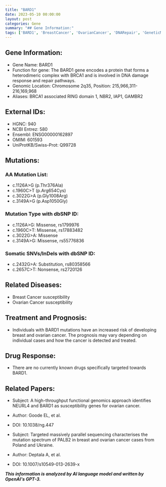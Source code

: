 ```yaml
---
title: "BARD1"
date: 2023-05-10 00:00:00
layout: post
categories: Gene
summary: "## Gene Information:"
tags: ['BARD1', 'BreastCancer', 'OvarianCancer', 'DNARepair', 'GeneticMutation', 'CancerSusceptibility', 'FunctionalGenomics', 'TargetedSequencing']
---
```


## Gene Information:
- Gene Name: BARD1
- Function for gene: The BARD1 gene encodes a protein that forms a heterodimeric complex with BRCA1 and is involved in DNA damage response and repair pathways.
- Genomic Location: Chromosome 2q35, Position: 215,966,311-216,169,968
- Aliases: BRCA1 associated RING domain 1, NBR2, IAP1, GAMBR2

## External IDs:
- HGNC: 940
- NCBI Entrez: 580
- Ensembl: ENSG00000162897
- OMIM: 601593
- UniProtKB/Swiss-Prot: Q99728

## Mutations:
### AA Mutation List:
- c.1126A>G (p.Thr376Ala)
- c.1960C>T (p.Arg654Cys)
- c.3022G>A (p.Gly1008Arg)
- c.3149A>G (p.Asp1050Gly)

### Mutation Type with dbSNP ID:
- c.1126A>G: Missense, rs1799976
- c.1960C>T: Missense, rs17883482
- c.3022G>A: Missense
- c.3149A>G: Missense, rs55776836

### Somatic SNVs/InDels with dbSNP ID:
- c.2432G>A: Substitution, rs80358566
- c.2657C>T: Nonsense, rs2720126

## Related Diseases:
- Breast Cancer susceptibility
- Ovarian Cancer susceptibility

## Treatment and Prognosis:
- Individuals with BARD1 mutations have an increased risk of developing breast and ovarian cancer. The prognosis may vary depending on individual cases and how the cancer is detected and treated.

## Drug Response:
- There are no currently known drugs specifically targeted towards BARD1.

## Related Papers:
- Subject: A high-throughput functional genomics approach identifies NEURL4 and BARD1 as susceptibility genes for ovarian cancer.
- Author: Goode EL, et al.
- DOI: 10.1038/ng.447

- Subject: Targeted massively parallel sequencing characterises the mutation spectrum of PALB2 in breast and ovarian cancer cases from Poland and Ukraine.
- Author: Deptala A, et al.
- DOI: 10.1007/s10549-013-2639-x

**_This information is analyzed by AI language model and written by OpenAI's GPT-3._**